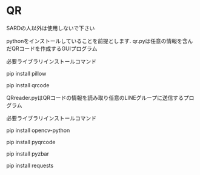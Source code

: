 # QR

SARDの人以外は使用しないで下さい

pythonをインストールしていることを前提とします.
qr.pyは任意の情報を含んだQRコードを作成するGUIプログラム

必要ライブラリインストールコマンド

pip install pillow

pip install qrcode

QRreader.pyはQRコードの情報を読み取り任意のLINEグループに送信するプログラム

必要ライブラリインストールコマンド

pip install opencv-python

pip install pyqrcode

pip install pyzbar

pip install requests
